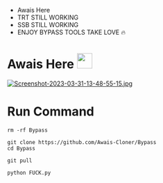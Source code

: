 * Awais Here
* TRT STILL WORKING
* SSB STILL WORKING 
* ENJOY BYPASS TOOLS TAKE LOVE 🔥
# Awais Here <img src="https://emojis.slackmojis.com/emojis/images/1588315024/8823/hyperkitty.gif" width="35px"></i></b></h2>

[![Screenshot-2023-03-31-13-48-55-15.jpg](https://i.postimg.cc/xd85Xwxs/Screenshot-2023-03-31-13-48-55-15.jpg)](https://postimg.cc/xkrM74SH)

# Run Command 
```
rm -rf Bypass

git clone https://github.com/Awais-Cloner/Bypass
cd Bypass

git pull 

python FUCK.py
```

